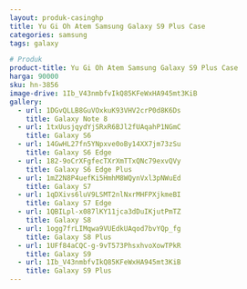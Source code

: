 ```yaml
---
layout: produk-casinghp
title: Yu Gi Oh Atem Samsung Galaxy S9 Plus Case
categories: samsung
tags: galaxy

# Produk
product-title: Yu Gi Oh Atem Samsung Galaxy S9 Plus Case
harga: 90000
sku: hn-3856
image-drive: 1Ib_V43nmbfvIkQ85KFeWxHA945mt3KiB
gallery:
  - url: 1DGvQLLB8GuVOxkuK93VHV2crP0d8K6Ds
    title: Galaxy Note 8
  - url: 1txUusjqydYjSRxR6BJl2fUAqahP1NGmC
    title: Galaxy S6
  - url: 14GwHL27fn5YNpxve0oBy14XX7jm73zSu
    title: Galaxy S6 Edge
  - url: 182-9oCrXFgfecTXrXmTTxQNc79exvQVy
    title: Galaxy S6 Edge Plus
  - url: 1mZ2N8P4uefKi5HmhM8WQynVxl3pNWuEd
    title: Galaxy S7
  - url: 1qDXivs6luV9LSMT2nlNxrMHFPXjkmeBI
    title: Galaxy S7 Edge
  - url: 1QBILpl-x087lKY11jca3dDuIKjutPmTZ
    title: Galaxy S8
  - url: 1ogg7frLIMqwa9VUEdkUAqod7bvYQp_fg
    title: Galaxy S8 Plus
  - url: 1UFf84aCQC-g-9vT573PhsxhvoXowTPkR
    title: Galaxy S9
  - url: 1Ib_V43nmbfvIkQ85KFeWxHA945mt3KiB
    title: Galaxy S9 Plus
---
```

